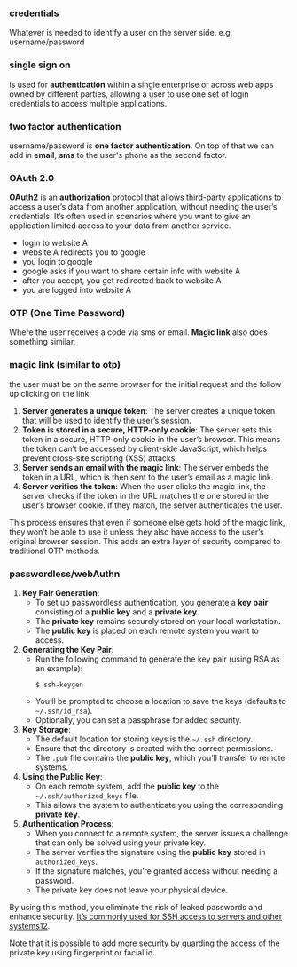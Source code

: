 ### credentials
Whatever is needed to identify a user on the server side.
e.g. username/password

### single sign on
is used for **authentication** within a single enterprise or across web apps owned by different parties, allowing a user to use one set of login credentials to access multiple applications.

### two factor authentication
username/password is __one factor authentication__. On top of that we can add in __email__, __sms__ to the user's phone as the second factor.

### OAuth 2.0
**OAuth2** is an **authorization** protocol that allows third-party applications to access a user’s data from another application, without needing the user’s credentials. It’s often used in scenarios where you want to give an application limited access to your data from another service.

- login to website A
- website A redirects you to google
- you login to google
- google asks if you want to share certain info with website A
- after you accept, you get redirected back to website A
- you are logged into website A

### OTP (One Time Password)
Where the user receives a code via sms or email. 
__Magic link__ also does something similar.

### magic link (similar to otp)
the user must be on the same browser for the initial request and the follow up clicking on the link.
1. **Server generates a unique token**: The server creates a unique token that will be used to identify the user’s session.
2. **Token is stored in a secure, HTTP-only cookie**: The server sets this token in a secure, HTTP-only cookie in the user’s browser. This means the token can’t be accessed by client-side JavaScript, which helps prevent cross-site scripting (XSS) attacks.
3. **Server sends an email with the magic link**: The server embeds the token in a URL, which is then sent to the user’s email as a magic link.
4. **Server verifies the token**: When the user clicks the magic link, the server checks if the token in the URL matches the one stored in the user’s browser cookie. If they match, the server authenticates the user.
    
This process ensures that even if someone else gets hold of the magic link, they won’t be able to use it unless they also have access to the user’s original browser session. This adds an extra layer of security compared to traditional OTP methods.

### passwordless/webAuthn
1. **Key Pair Generation**:
    - To set up passwordless authentication, you generate a **key pair** consisting of a **public key** and a **private key**.
    - The **private key** remains securely stored on your local workstation.
    - The **public key** is placed on each remote system you want to access.
2. **Generating the Key Pair**:
    - Run the following command to generate the key pair (using RSA as an example):
        ```
        $ ssh-keygen
        ```
    - You’ll be prompted to choose a location to save the keys (defaults to `~/.ssh/id_rsa`).
    - Optionally, you can set a passphrase for added security.
3. **Key Storage**:
    - The default location for storing keys is the `~/.ssh` directory.
    - Ensure that the directory is created with the correct permissions.
    - The `.pub` file contains the **public key**, which you’ll transfer to remote systems.
4. **Using the Public Key**:
    - On each remote system, add the **public key** to the `~/.ssh/authorized_keys` file.
    - This allows the system to authenticate you using the corresponding **private key**.
5. **Authentication Process**:
    - When you connect to a remote system, the server issues a challenge that can only be solved using your private key.
    - The server verifies the signature using the **public key** stored in `authorized_keys`.
    - If the signature matches, you’re granted access without needing a password.
    - The private key does not leave your physical device.

By using this method, you eliminate the risk of leaked passwords and enhance security. [It’s commonly used for SSH access to servers and other systems](https://www.redhat.com/sysadmin/passwordless-ssh)[1](https://www.redhat.com/sysadmin/passwordless-ssh)[2](https://medium.com/@sudheer.barakers/ansible-passwordless-ssh-authentication-using-public-private-key-pairs-1bf91fff349e). 

Note that it is possible to add more security by guarding the access of the private key using fingerprint or facial id.

